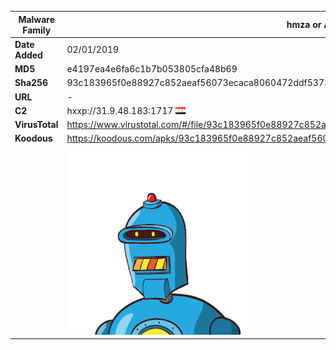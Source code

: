 | Malware Family | hmza or APT-C-27                                             |
| -------------- | ------------------------------------------------------------ |
| **Date Added** | 02/01/2019                                                   |
| **MD5**        | e4197ea4e6fa6c1b7b053805cfa48b69                             |
| **Sha256**     | 93c183965f0e88927c852aeaf56073ecaca8060472ddf5373f5278449d96f1cd |
| **URL**        | -                                                            |
| **C2**         | hxxp://31.9.48.183:1717 ![Syria](../assets/flag/sy.png "Syria") |
| **VirusTotal** | https://www.virustotal.com/#/file/93c183965f0e88927c852aeaf56073ecaca8060472ddf5373f5278449d96f1cd/detection |
| **Koodous**    | https://koodous.com/apks/93c183965f0e88927c852aeaf56073ecaca8060472ddf5373f5278449d96f1cd |
|                | ![](../assets/93c183965f0e88927c852aeaf56073ecaca8060472ddf5373f5278449d96f1cd.png) |